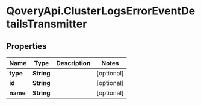 # QoveryApi.ClusterLogsErrorEventDetailsTransmitter

## Properties

Name | Type | Description | Notes
------------ | ------------- | ------------- | -------------
**type** | **String** |  | [optional] 
**id** | **String** |  | [optional] 
**name** | **String** |  | [optional] 


